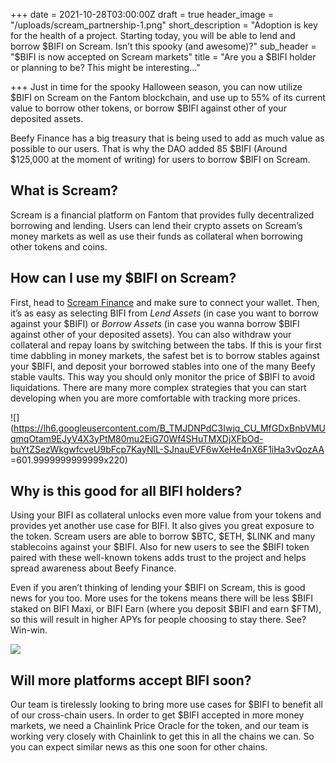 +++
date = 2021-10-28T03:00:00Z
draft = true
header_image = "/uploads/scream_partnership-1.png"
short_description = "Adoption is key for the health of a project. Starting today, you will be able to lend and borrow $BIFI on Scream. Isn’t this spooky (and awesome)?"
sub_header = "$BIFI is now accepted on Scream markets"
title = "Are you a $BIFI holder or planning to be? This might be interesting..."

+++
Just in time for the spooky Halloween season, you can now utilize $BIFI on Scream on the Fantom blockchain, and use up to 55% of its current value to borrow other tokens, or borrow $BIFI against other of your deposited assets.

Beefy Finance has a big treasury that is being used to add as much value as possible to our users. That is why the DAO added 85 $BIFI (Around $125,000 at the moment of writing) for users to borrow $BIFI on Scream.

## What is Scream?

Scream is a financial platform on Fantom that provides fully decentralized borrowing and lending. Users can lend their crypto assets on Scream’s money markets as well as use their funds as collateral when borrowing other tokens and coins.

## How can I use my $BIFI on Scream?

First, head to [Scream Finance](https://scream.sh/lend) and make sure to connect your wallet. Then, it’s as easy as selecting BIFI from _Lend Assets_ (in case you want to borrow against your $BIFI) or _Borrow Assets_ (in case you wanna borrow $BIFI against other of your deposited assets). You can also withdraw your collateral and repay loans by switching between the tabs. If this is your first time dabbling in money markets, the safest bet is to borrow stables against your $BIFI, and deposit your borrowed stables into one of the many Beefy stable vaults. This way you should only monitor the price of $BIFI to avoid liquidations. There are many more complex strategies that you can start developing when you are more comfortable with tracking more prices.

![](https://lh6.googleusercontent.com/B_TMJDNPdC3Iwjq_CU_MfGDxBnbVMUqmqOtam9EJyV4X3yPtM80mu2EiG70Wf4SHuTMXDjXFbOd-buYtZSezWkgwfcveU9bFcp7KayNlL-SJnauEVF6wXeHe4nX6F1iHa3vQozAA =601.9999999999999x220)

## Why is this good for all BIFI holders?

Using your BIFI as collateral unlocks even more value from your tokens and provides yet another use case for BIFI. It also gives you great exposure to the token. Scream users are able to borrow $BTC, $ETH, $LINK and many stablecoins against your $BIFI. Also for new users to see the $BIFI token paired with these well-known tokens adds trust to the project and helps spread awareness about Beefy Finance.

Even if you aren’t thinking of lending your $BIFI on Scream, this is good news for you too. More uses for the tokens means there will be less $BIFI staked on BIFI Maxi, or BIFI Earn (where you deposit $BIFI and earn $FTM), so this will result in higher APYs for people choosing to stay there. See? Win-win.

![](/uploads/leak.png)

## Will more platforms accept BIFI soon?

Our team is tirelessly looking to bring more use cases for $BIFI to benefit all of our cross-chain users. In order to get $BIFI accepted in more money markets, we need a Chainlink Price Oracle for the token, and our team is working very closely with Chainlink to get this in all the chains we can. So you can expect similar news as this one soon for other chains.